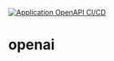 [![Application OpenAPI CI/CD](https://github.com/ai-product-manager/openai/actions/workflows/main.yml/badge.svg)](https://github.com/ai-product-manager/openai/actions/workflows/main.yml)

# openai